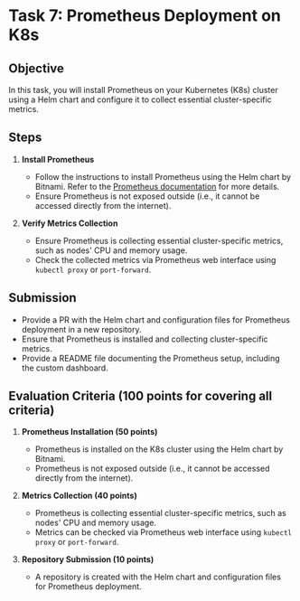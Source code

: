 # Task 7: Prometheus Deployment on K8s

## Objective

In this task, you will install Prometheus on your Kubernetes (K8s) cluster using a Helm chart and configure it to collect essential cluster-specific metrics.

## Steps

1. **Install Prometheus**

   - Follow the instructions to install Prometheus using the Helm chart by Bitnami. Refer to the [Prometheus documentation](https://prometheus.io/docs/introduction/overview/) for more details.
   - Ensure Prometheus is not exposed outside (i.e., it cannot be accessed directly from the internet).

2. **Verify Metrics Collection**
   - Ensure Prometheus is collecting essential cluster-specific metrics, such as nodes' CPU and memory usage.
   - Check the collected metrics via Prometheus web interface using `kubectl proxy` or `port-forward`.

## Submission

- Provide a PR with the Helm chart and configuration files for Prometheus deployment in a new repository.
- Ensure that Prometheus is installed and collecting cluster-specific metrics.
- Provide a README file documenting the Prometheus setup, including the custom dashboard.

## Evaluation Criteria (100 points for covering all criteria)

1. **Prometheus Installation (50 points)**

   - Prometheus is installed on the K8s cluster using the Helm chart by Bitnami.
   - Prometheus is not exposed outside (i.e., it cannot be accessed directly from the internet).

2. **Metrics Collection (40 points)**

   - Prometheus is collecting essential cluster-specific metrics, such as nodes' CPU and memory usage.
   - Metrics can be checked via Prometheus web interface using `kubectl proxy` or `port-forward`.

3. **Repository Submission (10 points)**
   - A repository is created with the Helm chart and configuration files for Prometheus deployment.

